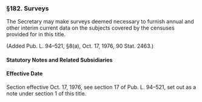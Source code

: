 ### §182. Surveys ###

The Secretary may make surveys deemed necessary to furnish annual and other interim current data on the subjects covered by the censuses provided for in this title.

(Added Pub. L. 94–521, §8(a), Oct. 17, 1976, 90 Stat. 2463.)

#### **Statutory Notes and Related Subsidiaries** ####

#### Effective Date ####

Section effective Oct. 17, 1976, see section 17 of Pub. L. 94–521, set out as a note under section 1 of this title.